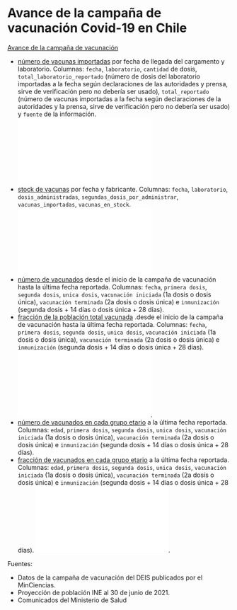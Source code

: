 # Avance de la campaña de vacunación Covid-19 en Chile

[Avance de la campaña de vacunación](/output/contrib) 
* [número de vacunas importadas](output/contrib/vacunas_importadas_fabricante_fecha.csv) por fecha de llegada del cargamento y laboratorio. Columnas: `fecha`, `laboratorio`, `cantidad` de dosis, `total_laboratorio_reportado` (número de dosis del laboratorio importadas a la fecha según declaraciones de las autoridades y prensa, sirve de verificación pero no debería ser usado), `total_reportado` (número de vacunas importadas a la fecha según declaraciones de la autoridades y la prensa, sirve de verificación pero no debería ser usado) y `fuente` de la información. 
![Gráfica](output/contrib/vacunas_importadas_fabricante_fecha.pdf?raw=True "Vacunas importadas a Chile por laboratorio")
* [stock de vacunas](output/contrib/stock_de_vacunas_fabricante_fecha.csv) por fecha y fabricante.  Columnas: `fecha`, `laboratorio`, `dosis_administradas`, `segundas_dosis_por_administrar`, `vacunas_importadas`, `vacunas_en_stock`. 
![Gráfica](output/contrib/stock_de_vacunas_fabricante_fecha.pdf)
* [número de vacunados](output/contrib/total_vacunados_fecha.csv) desde el inicio de la campaña de vacunación hasta la última fecha reportada. Columnas: `fecha`, `primera dosis`, `segunda dosis`, `unica dosis`, `vacunación iniciada` (1a dosis o dosis única), `vacunación terminada` (2a dosis o dosis única) e `inmunización` (segunda dosis + 14 días o dosis única + 28 días).
* [fracción de la población total vacunada](output/contrib/fraccion_vacunados_fecha.csv) .desde el inicio de la campaña de vacunación hasta la última fecha reportada. Columnas: `fecha`, `primera dosis`, `segunda dosis`, `unica dosis`, `vacunación iniciada` (1a dosis o dosis única), `vacunación terminada` (2a dosis o dosis única) e `inmunización` (segunda dosis + 14 días o dosis única + 28 días). 
![Gráfica](output/contrib/fraccion_vacunados_fecha.pdf).
* [número de vacunados en cada grupo etario](output/contrib/total_vacunados_edad.csv) a la última fecha reportada. Columnas: `edad`, `primera dosis`, `segunda dosis`, `unica dosis`, `vacunación iniciada` (1a dosis o dosis única), `vacunación terminada` (2a dosis o dosis única) e `inmunización` (segunda dosis + 14 días o dosis única + 28 días). 
* [fracción de vacunados en cada grupo etario](output/contrib/fraccion_vacunados_edad.csv) a la última fecha reportada. Columnas: `edad`, `primera dosis`, `segunda dosis`, `unica dosis`, `vacunación iniciada` (1a dosis o dosis única), `vacunación terminada` (2a dosis o dosis única) e `inmunización` (segunda dosis + 14 días o dosis única + 28 días). 
![Gráfica](output/contrib/fraccion_vacunados_edad.pdf). 

Fuentes: 
* Datos de la campaña de vacunación del DEIS publicados por el MinCiencias.
* Proyección de población INE al 30 de junio de 2021.
* Comunicados del Ministerio de Salud

